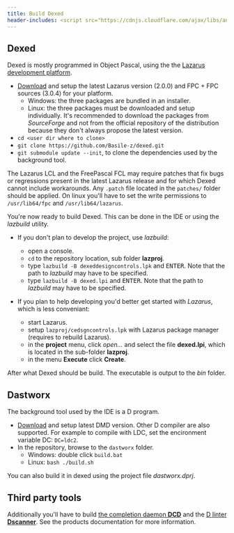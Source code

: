 ```yaml
---
title: Build Dexed
header-includes: <script src="https://cdnjs.cloudflare.com/ajax/libs/anchor-js/4.2.2/anchor.min.js"></script>
---
```


## Dexed

Dexed is mostly programmed in Object Pascal, using the the [Lazarus development platform](http://www.lazarus-ide.org/).

* [Download](http://lazarus.freepascal.org/index.php?page=downloads) and setup the latest Lazarus version (2.0.0) and  FPC + FPC sources (3.0.4) for your platform.
    * Windows: the three packages are bundled in an installer.
    * Linux: the three packages must be downloaded and setup individually. It's recommended to download the packages from _SourceForge_ and not from the official repository of the distribution because they don't always propose the latest version.
* `cd <user dir where to clone>`
* `git clone https://github.com/Basile-z/dexed.git`
* `git submodule update --init`, to clone the dependencies used by the background tool.

The Lazarus LCL and the FreePascal FCL may require patches that fix bugs or regressions present in the latest Lazarus release and for which Dexed cannot include workarounds.
Any `.patch` file located in the `patches/` folder should be applied. On linux you'll have to set the write permissions to `/usr/lib64/fpc` and `/usr/lib64/lazarus`.

You're now ready to build Dexed. This can be done in the IDE or using the _lazbuild_ utility.

* If you don't plan to develop the project, use _lazbuild_:
    * open a console.
    * `cd` to the repository location, sub folder **lazproj**.
    * type `lazbuild -B dexeddesigncontrols.lpk` and <kbd>ENTER</kbd>. Note that the path to _lazbuild_ may have to be specified.
    * type `lazbuild -B dexed.lpi` and <kbd>ENTER</kbd>. Note that the path to _lazbuild_ may have to be specified.

* If you plan to help developing you'd better get started with _Lazarus_, which is less conveniant:
    * start Lazarus.
    * setup `lazproj/cedsgncontrols.lpk` with Lazarus package manager (requires to rebuild Lazarus).
    * in the **project** menu, click *open...* and select the file **dexed.lpi**, which is located in the sub-folder **lazproj**.
    * in the menu **Execute** click **Create**.

After what Dexed should be build. The executable is output to the _bin_ folder.

## Dastworx

The background tool used by the IDE is a D program.

* [Download](https://dlang.org/download.html#dmd) and setup latest DMD version. Other D compiler are also supported. For example to compile with LDC, set the encironment variable DC: `DC=ldc2`.
* In the repository, browse to the `dastworx` folder.
    * Windows: double click `build.bat`
    * Linux: `bash ./build.sh`

You can also build it in dexed using the project file _dastworx.dprj_.

## Third party tools

Additionally you'll have to build [the completion daemon **DCD**](https://github.com/dlang-community/DCD#setup) and the [D linter **Dscanner**](https://github.com/dlang-community/Dscanner#building-and-installing).
See the products documentation for more information.

<script>anchors.add();</script>
